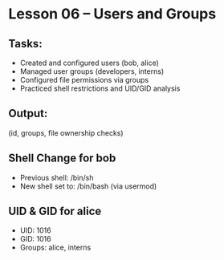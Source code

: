 # Lesson 06 – Users and Groups

## Tasks:
- Created and configured users (bob, alice)
- Managed user groups (developers, interns)
- Configured file permissions via groups
- Practiced shell restrictions and UID/GID analysis

## Output:
(id, groups, file ownership checks)
## Shell Change for bob
- Previous shell: /bin/sh
- New shell set to: /bin/bash (via usermod)

## UID & GID for alice
- UID: 1016
- GID: 1016
- Groups: alice, interns
